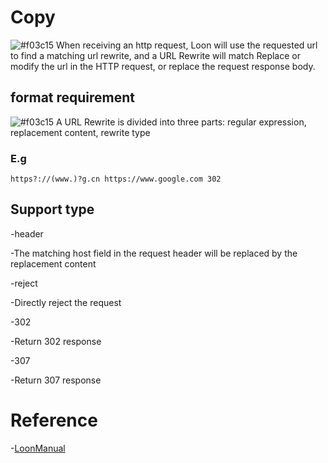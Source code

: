 # Copy

![#f03c15](https://placehold.it/15/f03c15/000000?text=+) When receiving an http request, Loon will use the requested url to find a matching url rewrite, and a URL Rewrite will match Replace or modify the url in the HTTP request, or replace the request response body.

## format requirement

![#f03c15](https://placehold.it/15/f03c15/000000?text=+) A URL Rewrite is divided into three parts: regular expression, replacement content, rewrite type

### E.g

```
https?://(www.)?g.cn https://www.google.com 302
```

## Support type

-header

   -The matching host field in the request header will be replaced by the replacement content

-reject

   -Directly reject the request

-302
  
   -Return 302 response

-307

   -Return 307 response

# Reference

-[LoonManual](https://github.com/Loon0x00/LoonManual/blob/master/README.md)